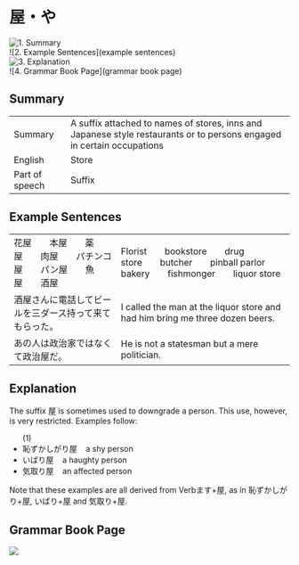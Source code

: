 # 屋・や

![1. Summary](summary)<br>
![2. Example Sentences](example sentences)<br>
![3. Explanation](explanation)<br>
![4. Grammar Book Page](grammar book page)<br>


## Summary

<table><tr>   <td>Summary</td>   <td>A suffix attached to names of stores, inns and Japanese style restaurants or to persons engaged in certain occupations</td></tr><tr>   <td>English</td>   <td>Store</td></tr><tr>   <td>Part of speech</td>   <td>Suffix</td></tr></table>

## Example Sentences

<table><tr>   <td>花屋  本屋  薬屋  肉屋  パチンコ屋  パン屋  魚屋  酒屋</td>   <td>Florist&emsp;&emsp;bookstore&emsp;&emsp;drug store&emsp;&emsp;butcher&emsp;&emsp;pinball parlor&emsp;&emsp;bakery&emsp;&emsp;fishmonger&emsp;&emsp;liquor store</td></tr><tr>   <td>酒屋さんに電話してビールを三ダース持って来てもらった。</td>   <td>I called the man at the liquor store and had him bring me three dozen beers.</td></tr><tr>   <td>あの人は政治家ではなくて政治屋だ。</td>   <td>He is not a statesman but a mere politician.</td></tr></table>

## Explanation

<p>The suffix <span class="cloze">屋</span> is sometimes used to downgrade a person. This use, however, is very restricted. Examples follow:</p>  <ul>(1) <li>恥ずかしがり<span class="cloze">屋</span>&nbsp;&nbsp;&nbsp;&nbsp;a shy person</li> <div class="divide"></div> <li>いばり<span class="cloze">屋</span>&nbsp;&nbsp;&nbsp;&nbsp;a haughty person</li> <div class="divide"></div> <li>気取り<span class="cloze">屋</span>&nbsp;&nbsp;&nbsp;&nbsp;an affected person</li> </ul>  <p>Note that these examples are all derived from Verbます+<span class="cloze">屋</span>, as in 恥ずかしがり+<span class="cloze">屋</span>, いばり+<span class="cloze">屋</span> and 気取り+<span class="cloze">屋</span>.</p>

## Grammar Book Page

![](../img/Basic屋.png)

